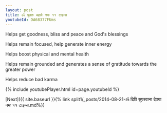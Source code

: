 ```yaml
---
layout: post
title: ॐ युक्तः बहावे नमः ११ टाइम्स
youtubeId: DA68377FUms
---
```

 
 
Helps get goodness, bliss and peace and God's blessings
 
Helps remain focused, help generate inner energy 
 
Helps boost physical and mental health 
 
Helps remain grounded and generates a sense of gratitude towards the greater power 
 
Helps reduce bad karma
 
 
 
 


{% include youtubePlayer.html id=page.youtubeId %}
 
[Next]({{ site.baseurl }}{% link  split1/_posts/2014-08-21-ॐ दिवि सुपरवाना देवया नमः ११ टाइम्स.md%})
 
